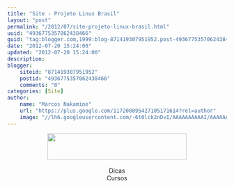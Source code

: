 ```yaml
---
title: "Site - Projeto Linux Brasil"
layout: "post"
permalink: "/2012/07/site-projeto-linux-brasil.html"
uuid: "4936775357062438466"
guid: "tag:blogger.com,1999:blog-871419307951952.post-4936775357062438466"
date: "2012-07-20 15:24:00"
updated: "2012-07-20 15:24:00"
description: 
blogger:
    siteid: "871419307951952"
    postid: "4936775357062438466"
    comments: "0"
categories: [Site]
author: 
    name: "Marcos Nakamine"
    url: "https://plus.google.com/117200895427105171614?rel=author"
    image: "//lh6.googleusercontent.com/-6t0lck2nDvI/AAAAAAAAAAI/AAAAAAAAOBw/_9ON3AiIr48/s32-c/photo.jpg"
---
```


<div class="css-full-post-content js-full-post-content">
<div class="separator" style="clear: both; text-align: center;"><a href="http://www.linuxbrasil.org.br/" target="_blank"><img border="0" height="60" src="http://2.bp.blogspot.com/-yQ3_6b9eXow/UAGPGJ8dLAI/AAAAAAAANFU/O2w0cz8LKhk/s320/Untitled-3.jpg" width="320" /></a></div><div style="text-align: center;"><br /></div><div style="text-align: center;">Dicas</div><div style="text-align: center;">Cursos</div>
</div>